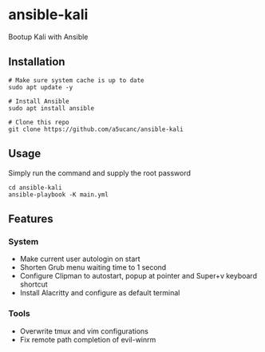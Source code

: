 
# ansible-kali

Bootup Kali with Ansible


## Installation

```shell
# Make sure system cache is up to date
sudo apt update -y

# Install Ansible
sudo apt install ansible

# Clone this repo
git clone https://github.com/a5ucanc/ansible-kali
```


## Usage

Simply run the command and supply the root password
```shell
cd ansible-kali
ansible-playbook -K main.yml
```


## Features

### System

- Make current user autologin on start
- Shorten Grub menu waiting time to 1 second
- Configure Clipman to autostart, popup at pointer and Super+v keyboard shortcut
- Install Alacritty and configure as default terminal


### Tools

- Overwrite tmux and vim configurations
- Fix remote path completion of evil-winrm
